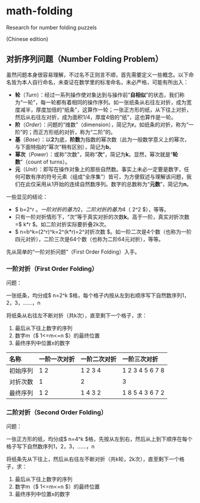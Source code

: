 # math-folding
Research for number folding puzzels

(Chinese edition)

## 对折序列问题（Number Folding Problem）

虽然问题本身很容易理解，不过名不正则言不顺，首先需要定义一些概念。以下命名皆为本人自行命名，未查证在数学里的标准命名，未必严格，可能有所出入：
* **轮**（_Turn_）：经过一系列操作使对象达到与操作前“**自相似**”的状态，我们称为“一轮”，每一轮都有着相同的操作序列。如一张纸条从右往左对折，成为宽度减半，厚度加倍的“纸条”，这算作一轮；一张正方形的纸，从下往上对折，然后从右往左对折，成为面积1/4，厚度4倍的“纸”，这也算作是一轮。
* **阶**（_Order_）：问题的“维数”（dimension），简记为**r**。如纸条的对折，称为“一阶”的；而正方形纸的对折，称为“二阶”的。
* **基**（_Base_）：以**2**为底，**阶数**为指数的幂次数（此为一般数学意义上的幂次，与下面特指的“幂次”稍有区别），简记为**b**。
* **幂次**（_Power_）：或称“次数”，简称“**次**”，简记为**k**。显然，幂次就是“**轮数**”（count of turns）。
* **元**（_Unit_）：即写在操作对象上的那些自然数。事实上未必一定要是数字，任何可数有序的符号元素（组成“全序集”）皆可，为方便叙述与理解该问题，我们在此仅采用从1开始的连续自然数序列。数字的总数称为“**元数**”，简记为**n**。

一些显见的结论：
* $ b=2^r $。一阶对折的基为2，二阶对折的基为4（$ 2^2 $），等等。
* 只有一阶对折情形下，“次”等于真实对折的次数**k**。高于一阶，真实对折次数=$ k*r $。如二阶对折实际要折叠2k次。
* $ n=b^k=(2^r)^k=2^(k*r)=2^对折次数 $。如一阶二次是4个数（也称为一阶四元对折），二阶三次是64个数（也称为二阶64元对折），等等。

先从简单的“一阶对折问题”（First Order Folding）入手。

### 一阶对折（First Order Folding）

问题：

一张纸条，均分成$ n=2^k $格，每个格子内按从左到右顺序写下自然数序列1，2，3，……，n

将纸条从右往左不断对折（共k次），直至剩下一个格子，求：
 1) 最后从下往上数字的序列
 2) 数字m（$ 1<=m<=n $）的最终位置
 3) 最终序列中位置x的数字

| 名称     | 一阶一次对折 | 一阶二次对折 | 一阶三次对折    |
| :------- | :----------- | :----------- | :-------------- |
| 初始序列 | 1 2          | 1 2 3 4      | 1 2 3 4 5 6 7 8 |
| 对折次数 | 1            | 2            | 3               |
| 最终序列 | 1 2          | 1 4 3 2      | 1 8 5 4 3 6 7 2 |

### 二阶对折（Second Order Folding）

问题：

一张正方形的纸，均分成$ n=4^k $格，先按从左到右，然后从上到下顺序在每个格子写下自然数序列1，2，3，……，n

将纸条先从下往上，然后从右往左不断对折（共k轮，2k次），直至剩下一个格子，求：
1) 最后从下往上数字的序列
2) 数字m（$ 1<=m<=n $）的最终位置
3) 最终序列中位置x的数字
